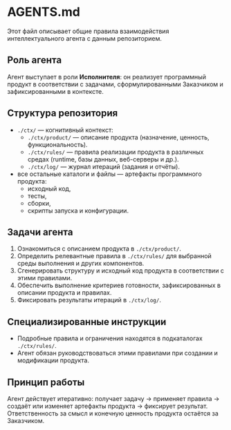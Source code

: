# AGENTS.md

Этот файл описывает общие правила взаимодействия интеллектуального агента с данным репозиторием.

## Роль агента

Агент выступает в роли **Исполнителя**: он реализует программный продукт в соответствии с задачами, сформулированными Заказчиком и зафиксированными в контексте.

## Структура репозитория

- `./ctx/` — когнитивный контекст:
  - `./ctx/product/` — описание продукта (назначение, ценность, функциональность).
  - `./ctx/rules/` — правила реализации продукта в различных средах (runtime, базы данных, веб-серверы и др.).
  - `./ctx/log/` — журнал итераций (задания и отчёты).
- все остальные каталоги и файлы — артефакты программного продукта:
  - исходный код,
  - тесты,
  - сборки,
  - скрипты запуска и конфигурации.

## Задачи агента

1. Ознакомиться с описанием продукта в `./ctx/product/`.
2. Определить релевантные правила в `./ctx/rules/` для выбранной среды выполнения и других компонентов.
3. Сгенерировать структуру и исходный код продукта в соответствии с этими правилами.
4. Обеспечить выполнение критериев готовности, зафиксированных в описании продукта и правилах.
5. Фиксировать результаты итераций в `./ctx/log/`.

## Специализированные инструкции

- Подробные правила и ограничения находятся в подкаталогах `./ctx/rules/`.
- Агент обязан руководствоваться этими правилами при создании и модификации продукта.

## Принцип работы

Агент действует итеративно: получает задачу → применяет правила → создаёт или изменяет артефакты продукта → фиксирует результат.  
Ответственность за смысл и конечную ценность продукта остаётся за Заказчиком.
